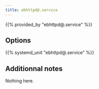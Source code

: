 ```yaml
---
title: ebhttpd@.service
---
```


{{% provided_by "ebhttpd@.service" %}}

## Options

{{% systemd_unit "ebhttpd@.service" %}}

## Additionnal notes

Nothing here.